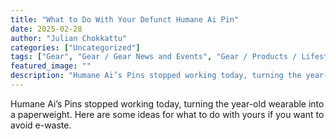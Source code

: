 ```yaml
---
title: "What to Do With Your Defunct Humane Ai Pin"
date: 2025-02-28
author: "Julian Chokkattu"
categories: ["Uncategorized"]
tags: ["Gear", "Gear / Gear News and Events", "Gear / Products / Lifestyle", "Shopping", "Wearables", "artificial intelligence", "Dead Tech"]
featured_image: ""
description: "Humane Ai’s Pins stopped working today, turning the year-old wearable into a paperweight. Here are some ideas for what to do with yours if you want to avoid e-w..."
---
```


Humane Ai’s Pins stopped working today, turning the year-old wearable into a paperweight. Here are some ideas for what to do with yours if you want to avoid e-waste.
